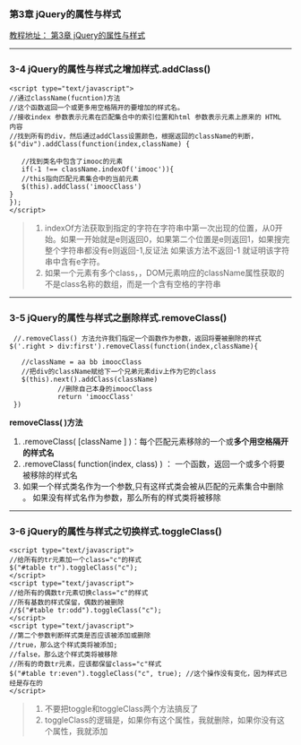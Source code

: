 ### 第3章 jQuery的属性与样式
[教程地址： 第3章 jQuery的属性与样式](http://www.imooc.com/code/8551)

---

### 3-4 jQuery的属性与样式之增加样式.addClass()
```
<script type="text/javascript"> 
//通过className(fucntion)方法
//这个函数返回一个或更多用空格隔开的要增加的样式名。
//接收index 参数表示元素在匹配集合中的索引位置和html 参数表示元素上原来的 HTML 内容
//找到所有的div，然后通过addClass设置颜色，根据返回的className的判断，
$("div").addClass(function(index,className) {

   //找到类名中包含了imooc的元素
   if(-1 !== className.indexOf('imooc')){
   //this指向匹配元素集合中的当前元素
   $(this).addClass('imoocClass')
}
});
</script>
```
>1. indexOf方法获取到指定的字符在字符串中第一次出现的位置，从0开始。如果一开始就是e则返回0，如果第二个位置是e则返回1，如果搜完整个字符串都没有e则返回-1,反证法 如果该方法不返回-1 就证明该字符串中含有e字符。
>2. 如果一个元素有多个class，，DOM元素响应的className属性获取的不是class名称的数组，而是一个含有空格的字符串
---

### 3-5 jQuery的属性与样式之删除样式.removeClass()
```
 //.removeClass() 方法允许我们指定一个函数作为参数，返回将要被删除的样式
$('.right > div:first').removeClass(function(index,className){
            
   //className = aa bb imoocClass
   //把div的className赋给下一个兄弟元素div上作为它的class
   $(this).next().addClass(className)
            //删除自己本身的imoocClass
            return 'imoocClass'
 })
```
**removeClass( )方法**
1.  .removeClass( [className ] )：每个匹配元素移除的一个或**多个用空格隔开的样式名**
2.  .removeClass( function(index, class) ) ： 一个函数，返回一个或多个将要被移除的样式名
3. 如果一个样式类名作为一个参数,只有这样式类会被从匹配的元素集合中删除 。 如果没有样式名作为参数，那么所有的样式类将被移除

---

### 3-6  jQuery的属性与样式之切换样式.toggleClass()
```
<script type="text/javascript">
//给所有的tr元素加一个class="c"的样式
$("#table tr").toggleClass("c");
</script>
<script type="text/javascript">
//给所有的偶数tr元素切换class="c"的样式
//所有基数的样式保留，偶数的被删除
//$("#table tr:odd").toggleClass("c");
</script>
<script type="text/javascript">
//第二个参数判断样式类是否应该被添加或删除
//true，那么这个样式类将被添加;
//false，那么这个样式类将被移除
//所有的奇数tr元素，应该都保留class="c"样式
$("#table tr:even").toggleClass("c", true); //这个操作没有变化，因为样式已经是存在的
</script>
```
>1. 不要把toggle和toggleClass两个方法搞反了
>2. toggleClass的逻辑是，如果你有这个属性，我就删除，如果你没有这个属性，我就添加
